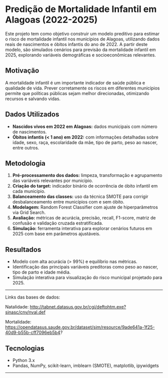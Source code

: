 # Predição de Mortalidade Infantil em Alagoas (2022-2025)

Este projeto tem como objetivo construir um modelo preditivo para estimar o risco de mortalidade infantil nos municípios de Alagoas, utilizando dados reais de nascimentos e óbitos infantis do ano de 2022. A partir deste modelo, são simulados cenários para previsão da mortalidade infantil em 2025, explorando variáveis demográficas e socioeconômicas relevantes.

## Motivação

A mortalidade infantil é um importante indicador de saúde pública e qualidade de vida. Prever corretamente os riscos em diferentes municípios permite que políticas públicas sejam melhor direcionadas, otimizando recursos e salvando vidas.

## Dados Utilizados

- **Nascidos vivos em 2022 em Alagoas:** dados municipais com número de nascimentos.
- **Óbitos infantis (< 1 ano) em 2022:** com informações detalhadas sobre idade, sexo, raça, escolaridade da mãe, tipo de parto, peso ao nascer, entre outros.

## Metodologia

1. **Pré-processamento dos dados:** limpeza, transformação e agrupamento das variáveis relevantes por município.
2. **Criação do target:** indicador binário de ocorrência de óbito infantil em cada município.
3. **Balanceamento das classes:** uso da técnica SMOTE para corrigir desbalanceamento entre municípios com e sem óbito.
4. **Modelagem:** Random Forest Classifier com ajuste de hiperparâmetros via Grid Search.
5. **Avaliação:** métricas de acurácia, precisão, recall, F1-score, matriz de confusão e validação cruzada estratificada.
6. **Simulação:** ferramenta interativa para explorar cenários futuros em 2025 com base em parâmetros ajustáveis.

## Resultados

- Modelo com alta acurácia (> 99%) e equilíbrio nas métricas.
- Identificação das principais variáveis preditoras como peso ao nascer, tipo de parto e idade média.
- Simulação interativa para visualização do risco municipal projetado para 2025.

-------------------------------------------------------------------------------------------------------------------------------------------

Links das bases de dados:

Natalidade: http://tabnet.datasus.gov.br/cgi/deftohtm.exe?sinasc/cnv/nval.def

Mortalidade: https://opendatasus.saude.gov.br/dataset/sim/resource/9ade641a-1f25-40d9-b55b-cff7096eb5b4?


## Tecnologias

- Python 3.x
- Pandas, NumPy, scikit-learn, imblearn (SMOTE), matplotlib, ipywidgets

---
